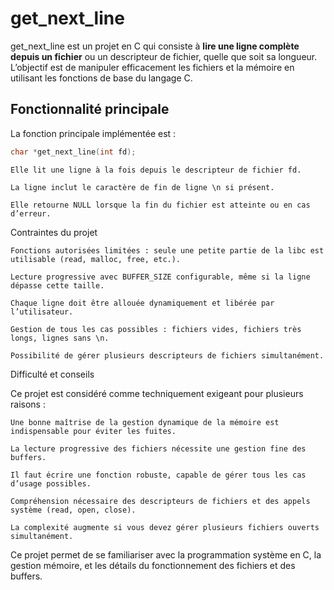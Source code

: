 # get_next_line

get_next_line est un projet en C qui consiste à **lire une ligne complète depuis un fichier** ou un descripteur de fichier, quelle que soit sa longueur.  
L’objectif est de manipuler efficacement les fichiers et la mémoire en utilisant les fonctions de base du langage C.

## Fonctionnalité principale

La fonction principale implémentée est :

```c
char *get_next_line(int fd);
```
    Elle lit une ligne à la fois depuis le descripteur de fichier fd.

    La ligne inclut le caractère de fin de ligne \n si présent.

    Elle retourne NULL lorsque la fin du fichier est atteinte ou en cas d’erreur.

Contraintes du projet

    Fonctions autorisées limitées : seule une petite partie de la libc est utilisable (read, malloc, free, etc.).

    Lecture progressive avec BUFFER_SIZE configurable, même si la ligne dépasse cette taille.

    Chaque ligne doit être allouée dynamiquement et libérée par l’utilisateur.

    Gestion de tous les cas possibles : fichiers vides, fichiers très longs, lignes sans \n.

    Possibilité de gérer plusieurs descripteurs de fichiers simultanément.

Difficulté et conseils

Ce projet est considéré comme techniquement exigeant pour plusieurs raisons :

    Une bonne maîtrise de la gestion dynamique de la mémoire est indispensable pour éviter les fuites.

    La lecture progressive des fichiers nécessite une gestion fine des buffers.

    Il faut écrire une fonction robuste, capable de gérer tous les cas d’usage possibles.

    Compréhension nécessaire des descripteurs de fichiers et des appels système (read, open, close).

    La complexité augmente si vous devez gérer plusieurs fichiers ouverts simultanément.

Ce projet permet de se familiariser avec la programmation système en C, la gestion mémoire, et les détails du fonctionnement des fichiers et des buffers.
